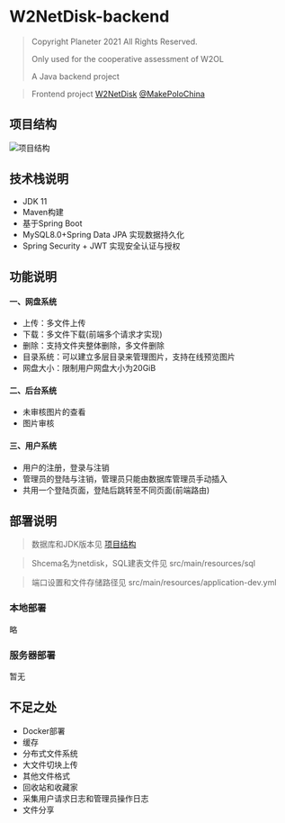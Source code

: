 # W2NetDisk-backend

> Copyright Planeter 2021 All Rights Reserved.
>
> Only used for the cooperative assessment of W2OL
>
> A Java backend project 

> Frontend project [W2NetDisk](https://github.com/MarkPoloChina/W2NetDisk) [@MakePoloChina](https://github.com/MarkPoloChina)

## 项目结构

![项目结构](http://planeter.icu:8088/view/130)

## 技术栈说明

* JDK 11
* Maven构建
* 基于Spring Boot
* MySQL8.0+Spring Data JPA 实现数据持久化
* Spring Security + JWT 实现安全认证与授权

## 功能说明
#### 一、网盘系统
* 上传：多文件上传
* 下载：多文件下载(前端多个请求才实现)
* 删除：支持文件夹整体删除，多文件删除
* 目录系统：可以建立多层目录来管理图片，支持在线预览图片
* 网盘大小：限制用户网盘大小为20GiB

#### 二、后台系统
* 未审核图片的查看
* 图片审核

#### 三、用户系统

- 用户的注册，登录与注销
- 管理员的登陆与注销，管理员只能由数据库管理员手动插入
- 共用一个登陆页面，登陆后跳转至不同页面(前端路由)

## 部署说明

> 数据库和JDK版本见 [项目结构](#技术栈说明)

> Shcema名为netdisk，SQL建表文件见 src/main/resources/sql

> 端口设置和文件存储路径见 src/main/resources/application-dev.yml
### 本地部署

略

### 服务器部署

暂无

## 不足之处

- Docker部署
- 缓存
- 分布式文件系统
- 大文件切块上传
- 其他文件格式
- 回收站和收藏家
- 采集用户请求日志和管理员操作日志
- 文件分享
